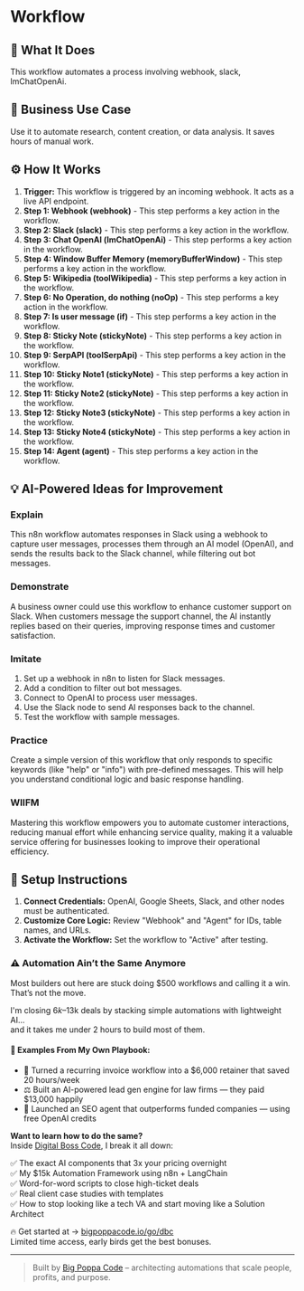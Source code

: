# Workflow

## 🚀 What It Does
This workflow automates a process involving webhook, slack, lmChatOpenAi.

## 💼 Business Use Case
Use it to automate research, content creation, or data analysis. It saves hours of manual work.

## ⚙️ How It Works
1.  **Trigger:** This workflow is triggered by an incoming webhook. It acts as a live API endpoint.
2. **Step 1: Webhook (webhook)** - This step performs a key action in the workflow.
3. **Step 2: Slack (slack)** - This step performs a key action in the workflow.
4. **Step 3: Chat OpenAI (lmChatOpenAi)** - This step performs a key action in the workflow.
5. **Step 4: Window Buffer Memory (memoryBufferWindow)** - This step performs a key action in the workflow.
6. **Step 5: Wikipedia (toolWikipedia)** - This step performs a key action in the workflow.
7. **Step 6: No Operation, do nothing (noOp)** - This step performs a key action in the workflow.
8. **Step 7: Is user message (if)** - This step performs a key action in the workflow.
9. **Step 8: Sticky Note (stickyNote)** - This step performs a key action in the workflow.
10. **Step 9: SerpAPI (toolSerpApi)** - This step performs a key action in the workflow.
11. **Step 10: Sticky Note1 (stickyNote)** - This step performs a key action in the workflow.
12. **Step 11: Sticky Note2 (stickyNote)** - This step performs a key action in the workflow.
13. **Step 12: Sticky Note3 (stickyNote)** - This step performs a key action in the workflow.
14. **Step 13: Sticky Note4 (stickyNote)** - This step performs a key action in the workflow.
15. **Step 14: Agent (agent)** - This step performs a key action in the workflow.

## 💡 AI-Powered Ideas for Improvement
### Explain
This n8n workflow automates responses in Slack using a webhook to capture user messages, processes them through an AI model (OpenAI), and sends the results back to the Slack channel, while filtering out bot messages.

### Demonstrate
A business owner could use this workflow to enhance customer support on Slack. When customers message the support channel, the AI instantly replies based on their queries, improving response times and customer satisfaction.

### Imitate
1. Set up a webhook in n8n to listen for Slack messages.
2. Add a condition to filter out bot messages.
3. Connect to OpenAI to process user messages.
4. Use the Slack node to send AI responses back to the channel.
5. Test the workflow with sample messages.

### Practice
Create a simple version of this workflow that only responds to specific keywords (like "help" or "info") with pre-defined messages. This will help you understand conditional logic and basic response handling.

### WIIFM
Mastering this workflow empowers you to automate customer interactions, reducing manual effort while enhancing service quality, making it a valuable service offering for businesses looking to improve their operational efficiency.

## 🔧 Setup Instructions
1. **Connect Credentials:** OpenAI, Google Sheets, Slack, and other nodes must be authenticated.
2. **Customize Core Logic:** Review "Webhook" and "Agent" for IDs, table names, and URLs.
3. **Activate the Workflow:** Set the workflow to "Active" after testing.

### ⚠️ Automation Ain’t the Same Anymore

Most builders out here are stuck doing $500 workflows and calling it a win.  
That’s not the move.  

I'm closing $6k–$13k deals by stacking simple automations with lightweight AI...  
and it takes me under 2 hours to build most of them.

#### 🧠 Examples From My Own Playbook:
- 🔁 Turned a recurring invoice workflow into a $6,000 retainer that saved 20 hours/week  
- ⚖️ Built an AI-powered lead gen engine for law firms — they paid $13,000 happily  
- 🚀 Launched an SEO agent that outperforms funded companies — using free OpenAI credits  

**Want to learn how to do the same?**  
Inside [Digital Boss Code](https://bigpoppacode.io/go/dbc), I break it all down:

✅ The exact AI components that 3x your pricing overnight  
✅ My $15k Automation Framework using n8n + LangChain  
✅ Word-for-word scripts to close high-ticket deals  
✅ Real client case studies with templates  
✅ How to stop looking like a tech VA and start moving like a Solution Architect  

🔥 Get started at → [bigpoppacode.io/go/dbc](https://bigpoppacode.io/go/dbc)  
Limited time access, early birds get the best bonuses.

---
> Built by [Big Poppa Code](https://bigpoppacode.io) – architecting automations that scale people, profits, and purpose.
